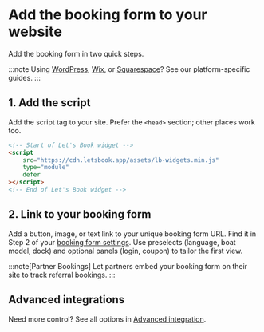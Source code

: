 # Add the booking form to your website

Add the booking form in two quick steps.

:::note
Using [WordPress](./integrate-with-wordpress.md), [Wix](./integrate-with-wix.md), or [Squarespace](./integrate-with-squarespace.md)? See our platform-specific guides.
:::

## 1. Add the script

Add the script tag to your site. Prefer the `<head>` section; other places work too.

```html
<!-- Start of Let's Book widget -->
<script
    src="https://cdn.letsbook.app/assets/lb-widgets.min.js"
    type="module"
    defer
></script>
<!-- End of Let's Book widget -->
```

## 2. Link to your booking form

Add a button, image, or text link to your unique booking form URL. Find it in Step 2 of your [booking form settings](https://dashboard.letsbook.test/booking-form/integration-instructions). Use preselects (language, boat model, dock) and optional panels (login, coupon) to tailor the first view.

:::note[Partner Bookings]
Let partners embed your booking form on their site to track referral bookings.
:::

## Advanced integrations

Need more control? See all options in [Advanced integration](./advanced-integration.md).
